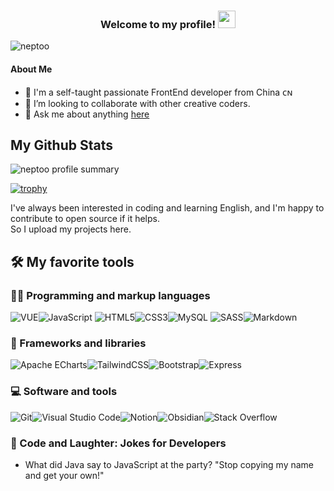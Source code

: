 <h3 align="center">
  Welcome to my profile!
  <img src="https://media.giphy.com/media/hvRJCLFzcasrR4ia7z/giphy.gif" width="28">
</h3>

<img src="https://komarev.com/ghpvc/?username=neptoo&label=Profile%20views&color=0e75b6&style=for-the-badge" alt="neptoo" />


#### About Me
- 🤔 I'm a self-taught passionate FrontEnd developer from China ᴄɴ
- 👯 I’m looking to collaborate with other creative coders.
- 💬 Ask me about anything [here](https://github.com/neptoo/neptoo/issues)

##  My Github Stats



![neptoo profile summary](https://github-profile-summary-cards.vercel.app/api/cards/profile-details?username=neptoo&theme=nord_bright)

[![trophy](https://github-profile-trophy.vercel.app/?username=neptoo&margin-w=15)](https://github.com/neptoo/github-profile-trophy)



I've always been interested in coding and learning English, and I'm happy to contribute to open source if it helps.\
So I upload my projects here.


## 🛠️ My favorite tools

### 👩‍💻 Programming and markup languages

![VUE](https://img.shields.io/badge/-VUE-4FC08D?style=for-the-badge&logo=Vue.js&logoColor=white)![JavaScript](https://img.shields.io/badge/javascript-%23323330.svg?style=for-the-badge&logo=javascript&logoColor=%23F7DF1E) ![HTML5](https://img.shields.io/static/v1?style=for-the-badge&message=HTML5&color=E34F26&logo=HTML5&logoColor=FFFFFF&label=)![CSS3](https://img.shields.io/badge/css3-%231572B6.svg?style=for-the-badge&logo=css3&logoColor=white)![MySQL](https://img.shields.io/badge/mysql-%2300f.svg?style=for-the-badge&logo=mysql&logoColor=white) ![SASS](https://img.shields.io/badge/SASS-hotpink.svg?style=for-the-badge&logo=SASS&logoColor=white)![Markdown](https://img.shields.io/static/v1?style=for-the-badge&message=Markdown&color=000000&logo=Markdown&logoColor=FFFFFF&label=)

### 🧰 Frameworks and libraries

 ![Apache ECharts](https://img.shields.io/static/v1?style=for-the-badge&message=Apache+ECharts&color=AA344D&logo=Apache+ECharts&logoColor=FFFFFF&label=)![TailwindCSS](https://img.shields.io/badge/tailwindcss-%2338B2AC.svg?style=for-the-badge&logo=tailwind-css&logoColor=white)![Bootstrap](https://img.shields.io/static/v1?style=for-the-badge&message=Bootstrap&color=7952B3&logo=Bootstrap&logoColor=FFFFFF&label=)![Express](https://img.shields.io/static/v1?style=for-the-badge&message=Express&color=000000&logo=Express&logoColor=FFFFFF&label=)


### 💻 Software and tools


![Git](https://img.shields.io/static/v1?style=for-the-badge&message=Git&color=F05032&logo=Git&logoColor=FFFFFF&label=)![Visual Studio Code](https://img.shields.io/static/v1?style=for-the-badge&message=Visual+Studio+Code&color=007ACC&logo=Visual+Studio+Code&logoColor=FFFFFF&label=)![Notion](https://img.shields.io/static/v1?style=for-the-badge&message=Notion&color=000000&logo=Notion&logoColor=FFFFFF&label=)![Obsidian](https://img.shields.io/static/v1?style=for-the-badge&message=Obsidian&color=483699&logo=Obsidian&logoColor=FFFFFF&label=)![Stack Overflow](https://img.shields.io/static/v1?style=for-the-badge&message=Stack+Overflow&color=F58025&logo=Stack+Overflow&logoColor=FFFFFF&label=)


### 🤣 Code and Laughter: Jokes for Developers

- What did Java say to JavaScript at the party?
  "Stop copying my name and get your own!"
